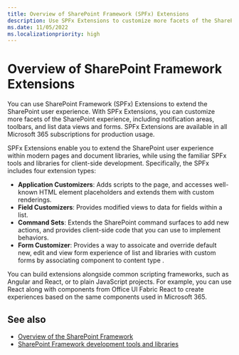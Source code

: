 ```yaml
---
title: Overview of SharePoint Framework (SPFx) Extensions
description: Use SPFx Extensions to customize more facets of the SharePoint experience, including notification areas, toolbars, and list data views.
ms.date: 11/05/2022
ms.localizationpriority: high
---
```


# Overview of SharePoint Framework Extensions

You can use SharePoint Framework (SPFx) Extensions to extend the SharePoint user experience. With SPFx Extensions, you can customize more facets of the SharePoint experience, including notification areas, toolbars, and list data views and forms. SPFx Extensions are available in all Microsoft 365 subscriptions for production usage.

SPFx Extensions enable you to extend the SharePoint user experience within modern pages and document libraries, while using the familiar SPFx tools and libraries for client-side development. Specifically, the SPFx includes four extension types:

- **Application Customizers**: Adds scripts to the page, and accesses well-known HTML element placeholders and extends them with custom renderings.
- **Field Customizers**: Provides modified views to data for fields within a list.
- **Command Sets**: Extends the SharePoint command surfaces to add new actions, and provides client-side code that you can use to implement behaviors.
- **Form Customizer**: Provides a way to assoicate and override default new, edit and view form experience of list and libraries with custom forms by associating component to content type .

You can build extensions alongside common scripting frameworks, such as Angular and React, or to plain JavaScript projects. For example, you can use React along with components from Office UI Fabric React to create experiences based on the same components used in Microsoft 365.

## See also

- [Overview of the SharePoint Framework](../sharepoint-framework-overview.md)
- [SharePoint Framework development tools and libraries](../tools-and-libraries.md)
